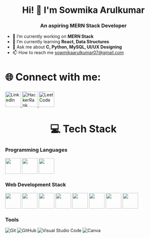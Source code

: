 <!DOCTYPE html>
<html lang="en">
<head>
  <meta charset="UTF-8">
  <meta name="viewport" content="width=device-width, initial-scale=1.0">
</head>
<body>
  <h1 align="center">Hi! 👋 I'm Sowmika Arulkumar</h1>
  <h3 align="center">An aspiring MERN Stack Developer</h3>

  <ul>
    <li>🔭 I’m currently working on <b>MERN Stack</b></li>
    <li>🌱 I’m currently learning <b>React, Data Structures</b></li>
    <li>💬 Ask me about <b>C, Python, MySQL, UI/UX Designing</b></li>
    <li>📫 How to reach me <a href="mailto:sowmikaarulkumar07@gmail.com">sowmikaarulkumar07@gmail.com</a></li>
  </ul>

  <h2 style="font-size:32px; font-weight: bold; text-align: left;">🌐 Connect with me:</h2>
  <p align="left">
    <a href="https://www.linkedin.com/in/sowmika-arulkumar-38956b259">
      <img width="50" height="50" src="https://img.icons8.com/cute-clipart/50/linkedin.png" alt="LinkedIn">
    </a>
    <a href="https://www.hackerrank.com/profile/sowmikaa_22cse">
      <img width="50" height="50" src="https://img.icons8.com/windows/50/hackerrank.png" alt="HackerRank">
    </a>
    <a href="https://leetcode.com/u/Sowmika_1104/">
      <img width="50" height="50" src="https://img.icons8.com/external-tal-revivo-shadow-tal-revivo/50/external-level-up-your-coding-skills-and-quickly-land-a-job-logo-shadow-tal-revivo.png" alt="LeetCode">
    </a>
  </p>

  <h2 style="font-size:32px; font-weight: bold; text-align: center;">💻 Tech Stack</h2>
  <h3 align="left">Programming Languages</h3>
  <p align="left">
    <img height="50" width="50" src="https://img.icons8.com/color/48/000000/c-programming.png" />
    <img height="50" width="50" src="https://img.icons8.com/color/48/000000/python.png" />
    <img height="50" width="50" src="https://img.icons8.com/color/48/000000/java-coffee-cup-logo.png" />
  </p>

  <h3 align="left">Web Development Stack</h3>
  <p align="left">
    <img height="50" width="50" src="https://img.icons8.com/color/48/000000/html-5.png"/>
    <img height="50" width="50" src="https://img.icons8.com/color/48/000000/css3.png"/>
    <img height="50" width="50" src="https://img.icons8.com/color/48/000000/bootstrap.png"/>
    <img height="50" width="50" src="https://img.icons8.com/color/48/000000/javascript.png"/>
    <img height="50" width="50" src="https://img.icons8.com/color/48/000000/react-native.png"/>
    <img height="50" width="50" src="https://img.icons8.com/color/48/000000/mysql-logo.png"/>
    <img height="50" width="50" src="https://img.icons8.com/color/48/000000/nodejs.png"/>
    <img height="50" width="50" src="https://img.icons8.com/color/48/000000/mongodb.png"/>
  </p>

  <h3 align="left">Tools</h3>
  <p align="left">
    <img src="https://img.shields.io/badge/git-f34f29?style=for-the-badge&logo=git&logoColor=white" alt="Git">
    <img src="https://img.shields.io/badge/github-%23000000.svg?style=for-the-badge&logo=github&logoColor=white" alt="GitHub">
    <img src="https://img.shields.io/badge/Visual%20Studio%20Code-0078d7.svg?style=for-the-badge&logo=visual-studio-code&logoColor=white" alt="Visual Studio Code">
    <img src="https://img.shields.io/badge/Canva-%2300C4CC.svg?style=for-the-badge&logo=Canva&logoColor=white" alt="Canva">
  </p>
</body>
</html>
